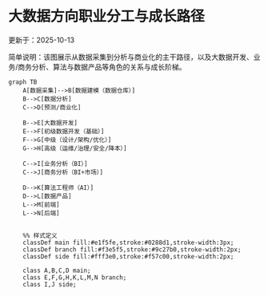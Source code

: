 # 大数据方向职业分工与成长路径
更新于：2025-10-13

简单说明：该图展示从数据采集到分析与商业化的主干路径，以及大数据开发、业务/商务分析、算法与数据产品等角色的关系与成长阶梯。

```mermaid
graph TB
    A[数据采集]-->B[数据建模（数据仓库）]
    B-->C[数据分析]
    C-->D[预测/商业化]
    
    B-->E[大数据开发]
    E-->F[初级数据开发（基础）]
    F-->G[中级（设计/架构/优化）]
    G-->H[高级（运维/治理/安全/降本）]
    
    C-->I[业务分析（BI）]
    C-->J[商务分析（BI+市场）]
    
    D-->K[算法工程师（AI）]
    D-->L[数据产品]
    L-->M[前端]
    L-->N[后端]
    
     
    %% 样式定义
    classDef main fill:#e1f5fe,stroke:#0288d1,stroke-width:3px;
    classDef branch fill:#f3e5f5,stroke:#9c27b0,stroke-width:2px;
    classDef side fill:#fff3e0,stroke:#f57c00,stroke-width:2px;
    
    class A,B,C,D main;
    class E,F,G,H,K,L,M,N branch;
    class I,J side;
```
